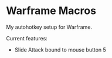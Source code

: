 # Warframe Macros

My autohotkey setup for Warframe.

Current features:

* Slide Attack bound to mouse button 5